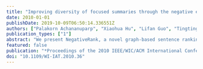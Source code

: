 ```yaml
---
title: "Improving diversity of focused summaries through the negative endorsements of redundant facts"
date: 2010-01-01
publishDate: 2019-10-09T06:50:14.336551Z
authors: ["Palakorn Achananuparp", "Xiaohua Hu", "Lifan Guo", "Tingting He", "Yuan An", "Zhoujun Li"]
publication_types: ["1"]
abstract: "We present NegativeRank, a novel graph-based sentence ranking model to improve the diversity of focused summary by performing random walks over sentence graph with negative edge weights. Unlike the typical eigenvector centrality ranking, our method models the redundancy among sentence nodes as the negative edges. The negative edges can be thought of as the propagation of disapproval votes which can be used to penalize redundant sentences. As the iterative process continues, the initial ranking score of a given node will be adjusted according to a long-term negative endorsement from other sentence nodes. The evaluation results confirm that our proposed method is very effective in improving the diversity of the focused summary, compared to several well-known text summarization methods. © 2010 IEEE."
featured: false
publication: "*Proceedings of the 2010 IEEE/WIC/ACM International Conference on Web Intelligence - WI '10*"
doi: "10.1109/WI-IAT.2010.36"
---
```


